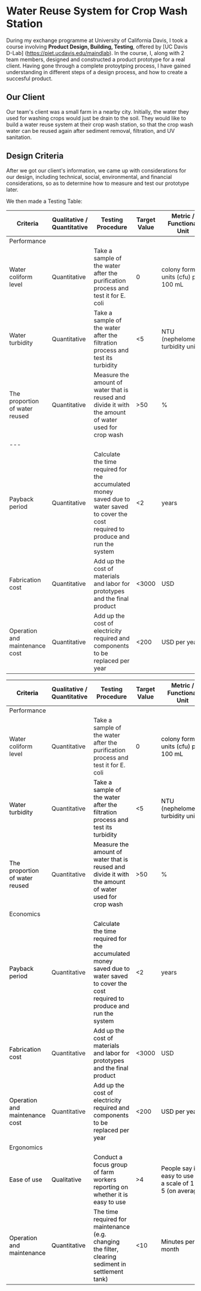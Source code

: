 # Water Reuse System for Crop Wash Station

During my exchange programme at University of California Davis, I took a course involving **Product Design, Building, Testing**, offered by [UC Davis D-Lab] (https://piet.ucdavis.edu/maindlab). In the course, I, along with 2 team members, designed and constructed a product prototype for a real client. Having gone through a complete protoytping process, I have gained understanding in different steps of a design process, and how to create a succesful product. 

## Our Client

Our team's client was a small farm in a nearby city. Initially, the water they used for washing crops would just be drain to the soil. They would like to build a water reuse system at their crop wash station, so that the crop wash water can be reused again after sediment removal, filtration, and UV sanitation.

## Design Criteria

After we got our client's information, we came up with considerations for our design, including technical, social, environmental, and financial considerations, so as to determine how to measure and test our prototype later.

We then made a Testing Table:

|Criteria|Qualitative / Quantitative|Testing Procedure|Target Value|Metric / Functional Unit|Source|
|-|-|-|-|-|-|
|Performance|
|Water coliform level|Quantitative|Take a sample of the water after the purification process and test it for E. coli|0|colony forming units (cfu) per 100 mL|United States Department of Agriculture|
|Water turbidity|Quantitative|Take a sample of the water after the filtration process and test its turbidity|<5|NTU (nephelometric turbidity unit)|WHO|
|The proportion of water reused|Quantitative|Measure the amount of water that is reused and divide it with the amount of water used for crop wash|>50|%|The water to be reused at least once|
|---
|Payback period|Quantitative|Calculate the time required for the accumulated money saved due to water saved to cover the cost required to produce and run the system|<2|years|Typical payback period|
|Fabrication cost|Quantitative|Add up the cost of materials and labor for prototypes and the final product|<3000|USD|Amount of grant|
|Operation and maintenance cost|Quantitative|Add up the cost of electricity required and components to be replaced per year|<200|USD per year|Client|

<table>
<thead>
  <tr>
    <th class="tg-fymr"><span style="font-style:normal;text-decoration:none;color:#000;background-color:transparent">Criteria</span></th>
    <th class="tg-fymr">Qualitative / Quantitative</th>
    <th class="tg-fymr">Testing Procedure</th>
    <th class="tg-fymr">Target Value</th>
    <th class="tg-fymr">Metric / Functional Unit</th>
    <th class="tg-fymr">Source</th>
  </tr>
</thead>
<tbody>
  <tr>
    <td class="tg-c3ow" colspan="6">Performance</td>
  </tr>
  <tr>
    <td class="tg-0pky">Water coliform level</td>
    <td class="tg-0pky">Quantitative</td>
    <td class="tg-0pky">Take a sample of the water after the purification process and test it for E. coli</td>
    <td class="tg-0pky">0</td>
    <td class="tg-0pky"><span style="font-weight:400;font-style:normal;text-decoration:none;color:#000;background-color:transparent">colony forming units (cfu) per 100 mL</span></td>
    <td class="tg-0pky">United States Department of Agriculture</td>
  </tr>
  <tr>
    <td class="tg-0pky"><span style="font-weight:400;text-decoration:none;color:#000;background-color:transparent">Water turbidity</span></td>
    <td class="tg-0pky">Quantitative</td>
    <td class="tg-0pky"><span style="font-weight:400;font-style:normal;text-decoration:none;color:#000;background-color:transparent">Take a sample of the water after the filtration process and test its turbidity</span></td>
    <td class="tg-0pky">&lt;5</td>
    <td class="tg-0pky"><span style="font-weight:400;font-style:normal;text-decoration:none;color:#000;background-color:transparent">NTU (nephelometric turbidity unit)</span></td>
    <td class="tg-0pky">WHO</td>
  </tr>
  <tr>
    <td class="tg-0pky"><span style="font-weight:400;text-decoration:none;color:#000;background-color:transparent">The proportion of water reused</span></td>
    <td class="tg-0pky">Quantitative</td>
    <td class="tg-0pky"><span style="font-weight:400;font-style:normal;text-decoration:none;color:#000;background-color:transparent">Measure the amount of water that is reused and divide it with the amount of water used for crop wash</span></td>
    <td class="tg-0pky">&gt;50</td>
    <td class="tg-0pky">%</td>
    <td class="tg-0pky"><span style="font-weight:400;font-style:normal;text-decoration:none;color:#000;background-color:transparent">The water to be reused at least once</span></td>
  </tr>
  <tr>
    <td class="tg-c3ow" colspan="6">Economics</td>
  </tr>
  <tr>
    <td class="tg-0pky"><span style="font-weight:400;text-decoration:none;color:#000;background-color:transparent">Payback period</span></td>
    <td class="tg-0pky">Quantitative</td>
    <td class="tg-0pky"><span style="font-weight:400;font-style:normal;text-decoration:none;color:#000;background-color:transparent">Calculate the time required for the accumulated money saved due to water saved to cover the cost required to produce and run the system</span></td>
    <td class="tg-0pky">&lt;2</td>
    <td class="tg-0pky">years</td>
    <td class="tg-0pky"><span style="font-weight:400;font-style:normal;text-decoration:none;color:#000;background-color:transparent">Typical payback period</span></td>
  </tr>
  <tr>
    <td class="tg-0pky"><span style="font-weight:400;text-decoration:none;color:#000;background-color:transparent">Fabrication cost</span></td>
    <td class="tg-0pky">Quantitative</td>
    <td class="tg-0pky"><span style="font-weight:400;font-style:normal;text-decoration:none;color:#000;background-color:transparent">Add up the cost of materials and labor for prototypes and the final product</span></td>
    <td class="tg-0pky">&lt;3000</td>
    <td class="tg-0pky">USD</td>
    <td class="tg-0pky"><span style="font-weight:400;font-style:normal;text-decoration:none;color:#000;background-color:transparent">Amount of grant</span></td>
  </tr>
  <tr>
    <td class="tg-0pky"><span style="font-weight:400;text-decoration:none;color:#000;background-color:transparent">Operation and maintenance cost</span></td>
    <td class="tg-0pky">Quantitative</td>
    <td class="tg-0pky"><span style="font-weight:400;font-style:normal;text-decoration:none;color:#000;background-color:transparent">Add up the cost of electricity required and components to be replaced per year</span></td>
    <td class="tg-0pky">&lt;200</td>
    <td class="tg-0pky"><span style="font-weight:400;font-style:normal;text-decoration:none;color:#000;background-color:transparent">USD per year</span></td>
    <td class="tg-0pky">Client</td>
  </tr>
  <tr>
    <td class="tg-c3ow" colspan="6">Ergonomics</td>
  </tr>
  <tr>
    <td class="tg-0pky"><span style="font-weight:400;font-style:normal;text-decoration:none;color:#000;background-color:transparent">Ease of use</span></td>
    <td class="tg-0pky"><span style="font-weight:400;font-style:normal;text-decoration:none;color:#000;background-color:transparent">Qualitative</span></td>
    <td class="tg-0pky"><span style="font-weight:400;font-style:normal;text-decoration:none;color:#000;background-color:transparent">Conduct a focus group of farm workers reporting on whether it is easy to use</span></td>
    <td class="tg-0pky">&gt;4</td>
    <td class="tg-0pky"><span style="font-weight:400;font-style:normal;text-decoration:none;color:#000;background-color:transparent">People say it is easy to use on a scale of 1 to 5 (on average)</span></td>
    <td class="tg-0pky">Client</td>
  </tr>
  <tr>
    <td class="tg-0pky"><span style="font-weight:400;font-style:normal;text-decoration:none;color:#000;background-color:transparent">Operation and maintenance</span></td>
    <td class="tg-0pky"><span style="font-weight:400;font-style:normal;text-decoration:none;color:#000;background-color:transparent">Quantitative</span></td>
    <td class="tg-0pky"><span style="font-weight:400;font-style:normal;text-decoration:none;color:#000;background-color:transparent">The time required for maintenance (e.g. changing the filter, clearing sediment in settlement tank)</span></td>
    <td class="tg-0pky">&lt;10</td>
    <td class="tg-0pky"><span style="font-weight:400;font-style:normal;text-decoration:none;color:#000;background-color:transparent">Minutes per month</span></td>
    <td class="tg-0pky">Client</td>
  </tr>
</tbody>
</table>




